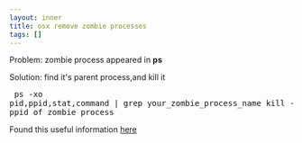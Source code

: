 ```yaml
---
layout: inner
title: osx remove zombie processes
tags: []
---
```

Problem: zombie process appeared in <b>ps</b>

Solution: find it's parent process,and kill it <pre>
ps -xo pid,ppid,stat,command | grep your_zombie_process_name
kill -9 ppid_of_zombie_process
</pre>

Found this useful information [here](http://superuser.com/a/506048/11904)
